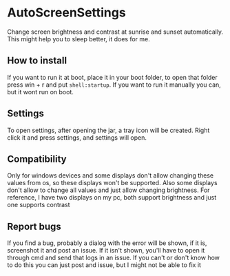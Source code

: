 # AutoScreenSettings
Change screen brightness and contrast at sunrise and sunset automatically. This might help you to sleep better, it does for me.

## How to install
If you want to run it at boot, place it in your boot folder, to open that folder press win + r and put `shell:startup`. If you want to run it manually you can, but it wont run on boot.

## Settings
To open settings, after opening the jar, a tray icon will be created. Right click it and press settings, and settings will open.

## Compatibility
Only for windows devices and some displays don't allow changing these values from os, so these displays won't be supported. Also some displays don't allow to change all values and just allow changing brightness. For reference, I have two displays on my pc, both support brightness and just one supports contrast

## Report bugs
If you find a bug, probably a dialog with the error will be shown, if it is, screenshot it and post an issue. If it isn't shown, you'll have to open it through cmd and send that logs in an issue. If you can't or don't know how to do this you can just post and issue, but I might not be able to fix it
